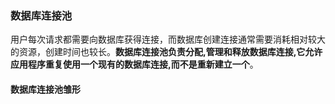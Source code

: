 ### 数据库连接池

用户每次请求都需要向数据库获得连接，而数据库创建连接通常需要消耗相对较大的资源，创建时间也较长。**数据库连接池负责分配,管理和释放数据库连接,它允许应用程序重复使用一个现有的数据库连接,而不是重新建立一个**。

#### 数据库连接池雏形 

